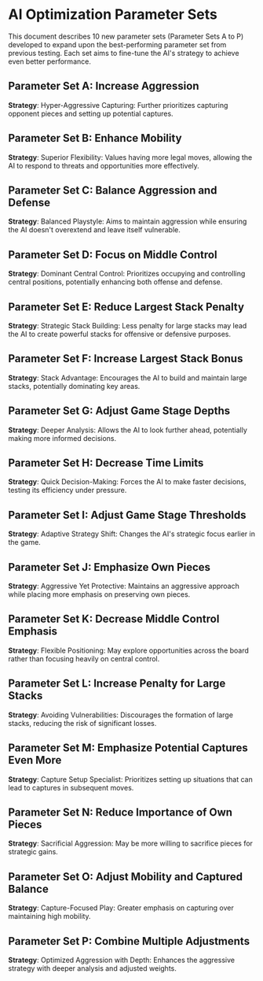 
# AI Optimization Parameter Sets

This document describes 10 new parameter sets (Parameter Sets A to P) developed to expand upon the best-performing parameter set from previous testing. Each set aims to fine-tune the AI's strategy to achieve even better performance.

## Parameter Set A: Increase Aggression
**Strategy**: Hyper-Aggressive Capturing: Further prioritizes capturing opponent pieces and setting up potential captures.

## Parameter Set B: Enhance Mobility
**Strategy**: Superior Flexibility: Values having more legal moves, allowing the AI to respond to threats and opportunities more effectively.

## Parameter Set C: Balance Aggression and Defense
**Strategy**: Balanced Playstyle: Aims to maintain aggression while ensuring the AI doesn't overextend and leave itself vulnerable.

## Parameter Set D: Focus on Middle Control
**Strategy**: Dominant Central Control: Prioritizes occupying and controlling central positions, potentially enhancing both offense and defense.

## Parameter Set E: Reduce Largest Stack Penalty
**Strategy**: Strategic Stack Building: Less penalty for large stacks may lead the AI to create powerful stacks for offensive or defensive purposes.

## Parameter Set F: Increase Largest Stack Bonus
**Strategy**: Stack Advantage: Encourages the AI to build and maintain large stacks, potentially dominating key areas.

## Parameter Set G: Adjust Game Stage Depths
**Strategy**: Deeper Analysis: Allows the AI to look further ahead, potentially making more informed decisions.

## Parameter Set H: Decrease Time Limits
**Strategy**: Quick Decision-Making: Forces the AI to make faster decisions, testing its efficiency under pressure.

## Parameter Set I: Adjust Game Stage Thresholds
**Strategy**: Adaptive Strategy Shift: Changes the AI's strategic focus earlier in the game.

## Parameter Set J: Emphasize Own Pieces
**Strategy**: Aggressive Yet Protective: Maintains an aggressive approach while placing more emphasis on preserving own pieces.

## Parameter Set K: Decrease Middle Control Emphasis
**Strategy**: Flexible Positioning: May explore opportunities across the board rather than focusing heavily on central control.

## Parameter Set L: Increase Penalty for Large Stacks
**Strategy**: Avoiding Vulnerabilities: Discourages the formation of large stacks, reducing the risk of significant losses.

## Parameter Set M: Emphasize Potential Captures Even More
**Strategy**: Capture Setup Specialist: Prioritizes setting up situations that can lead to captures in subsequent moves.

## Parameter Set N: Reduce Importance of Own Pieces
**Strategy**: Sacrificial Aggression: May be more willing to sacrifice pieces for strategic gains.

## Parameter Set O: Adjust Mobility and Captured Balance
**Strategy**: Capture-Focused Play: Greater emphasis on capturing over maintaining high mobility.

## Parameter Set P: Combine Multiple Adjustments
**Strategy**: Optimized Aggression with Depth: Enhances the aggressive strategy with deeper analysis and adjusted weights.
